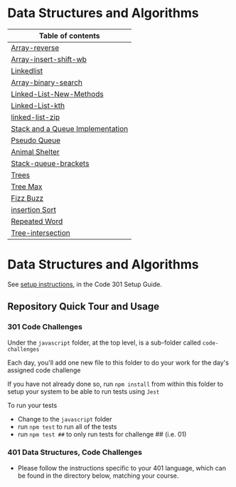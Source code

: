 # Data Structures and Algorithms

| Table of contents                                                                                 |
| ------------------------------------------------------------------------------------------------- |
| [Array-reverse](./array-reverse/README.md)                                                        |
| [Array-insert-shift-wb](./array-insert-shift-wb/README.md)                                        |
| [Linkedlist](./javascript/linked-list/README.md)                                                  |
| [Array-binary-search](./array-binary-search/README.md)                                            |
| [Linked-List-New-Methods](./javascript/linked-list/LinkedlistNewMethods.md)                       |
| [Linked-List-kth](./javascript/linked-list/linked-list-kth.md)                                    |
| [linked-list-zip](./javascript/linked-list/linked-list-zip.md)                                    |
| [Stack and a Queue Implementation](./javascript/stack-and-queue/README.md)                        |
| [Pseudo Queue](./javascript/stack-and-queue/PseudoQueue.md)                                       |
| [Animal Shelter](./javascript/stack-and-queue/AnimalShelter/AnimalShelter.md)                     |
| [Stack-queue-brackets](./javascript/stack-and-queue/stack-queue-brackets/stack-queue-brackets.md) |
| [Trees](./javascript/Trees/Binary%20Tree/BinaryTree.md)                                           |
| [Tree Max](./javascript/Trees/Binary%20Tree/BinaryTreeMax.md)                                     |
| [Fizz Buzz](./javascript/Trees/Binary%20Tree/FizzBuzz.md)                                         |
| [insertion Sort](./javascript/Insertion%20Sort/InsertionSort.md)                                  |
| [Repeated Word](./javascript/Hash-Map/RepeatedWord.md)                                            |
| [Tree-intersection](./javascript/treeIntersection//tree-intersection.md)                          |

# Data Structures and Algorithms

See [setup instructions](https://codefellows.github.io/setup-guide/code-301/2-code-challenges), in the Code 301 Setup Guide.

## Repository Quick Tour and Usage

### 301 Code Challenges

Under the `javascript` folder, at the top level, is a sub-folder called `code-challenges`

Each day, you'll add one new file to this folder to do your work for the day's assigned code challenge

If you have not already done so, run `npm install` from within this folder to setup your system to be able to run tests using `Jest`

To run your tests

- Change to the `javascript` folder
- run `npm test` to run all of the tests
- run `npm test ##` to only run tests for challenge ## (i.e. 01)

### 401 Data Structures, Code Challenges

- Please follow the instructions specific to your 401 language, which can be found in the directory below, matching your course.
